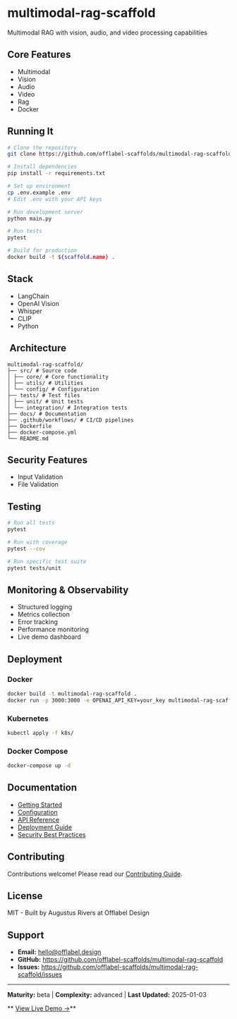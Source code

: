 # multimodal-rag-scaffold

Multimodal RAG with vision, audio, and video processing capabilities

## Core Features

- Multimodal
- Vision
- Audio
- Video
- Rag
- Docker

## Running It

```bash
# Clone the repository
git clone https://github.com/offlabel-scaffolds/multimodal-rag-scaffold

# Install dependencies
pip install -r requirements.txt

# Set up environment
cp .env.example .env
# Edit .env with your API keys

# Run development server
python main.py

# Run tests
pytest

# Build for production
docker build -t ${scaffold.name} .
```

## Stack

- LangChain
- OpenAI Vision
- Whisper
- CLIP
- Python

## ️ Architecture

```
multimodal-rag-scaffold/
├── src/ # Source code
│ ├── core/ # Core functionality
│ ├── utils/ # Utilities
│ └── config/ # Configuration
├── tests/ # Test files
│ ├── unit/ # Unit tests
│ └── integration/ # Integration tests
├── docs/ # Documentation
├── .github/workflows/ # CI/CD pipelines
├── Dockerfile
├── docker-compose.yml
└── README.md
```

## Security Features

- Input Validation
- File Validation

## Testing

```bash
# Run all tests
pytest

# Run with coverage
pytest --cov

# Run specific test suite
pytest tests/unit
```

## Monitoring & Observability

- Structured logging
- Metrics collection
- Error tracking
- Performance monitoring
- Live demo dashboard

## Deployment

### Docker
```bash
docker build -t multimodal-rag-scaffold .
docker run -p 3000:3000 -e OPENAI_API_KEY=your_key multimodal-rag-scaffold
```

### Kubernetes
```bash
kubectl apply -f k8s/
```

### Docker Compose
```bash
docker-compose up -d
```

## Documentation

- [Getting Started](./docs/getting-started.md)
- [Configuration](./docs/configuration.md)
- [API Reference](./docs/api-reference.md)
- [Deployment Guide](./docs/deployment.md)
- [Security Best Practices](./docs/security.md)

## Contributing

Contributions welcome! Please read our [Contributing Guide](CONTRIBUTING.md).

## License

MIT - Built by Augustus Rivers at Offlabel Design

## Support

- **Email:** hello@offlabel.design
- **GitHub:** https://github.com/offlabel-scaffolds/multimodal-rag-scaffold
- **Issues:** https://github.com/offlabel-scaffolds/multimodal-rag-scaffold/issues

---

**Maturity:** beta | **Complexity:** advanced | **Last Updated:** 2025-01-03

** [View Live Demo →](https://demo.offlabel.design/multimodal-rag-scaffold)**

